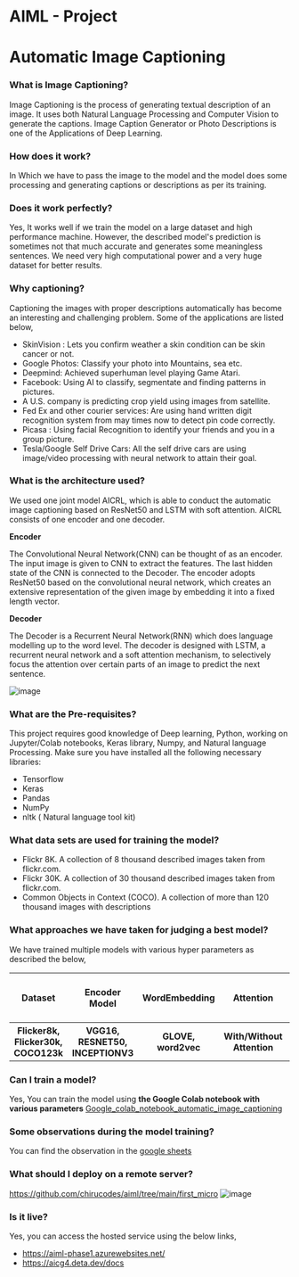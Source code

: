 # AIML - Project
# Automatic Image Captioning

### What is Image Captioning?
Image Captioning is the process of generating textual description of an image. It uses both Natural Language Processing and Computer Vision to generate the captions. Image Caption Generator or Photo Descriptions is one of the Applications of Deep Learning.

### How does it work?
In Which we have to pass the image to the model and the model does some processing and generating captions or descriptions as per its training. 

### Does it work perfectly?
Yes, It works well if we train the model on a large dataset and high performance machine. However, the described model's prediction is sometimes not that much accurate and generates some meaningless sentences. We need very high computational power and a very huge dataset for better results.

### Why captioning?
Captioning the images with proper descriptions automatically has become an interesting and challenging problem. Some of the applications are listed below,
- SkinVision : Lets you confirm weather a skin condition can be skin cancer or not.
- Google Photos: Classify your photo into Mountains, sea etc.
- Deepmind: Achieved superhuman level playing Game Atari.
- Facebook: Using AI to classify, segmentate and finding patterns in pictures.
- A U.S. company is predicting crop yield using images from satellite.
- Fed Ex and other courier services: Are using hand written digit recognition system from may times now to detect pin code correctly.
- Picasa : Using facial Recognition to identify your friends and you in a group picture.
- Tesla/Google Self Drive Cars: All the self drive cars are using image/video processing with neural network to attain their goal.

### What is the architecture used?
We used one joint model AICRL, which is able to conduct the automatic image captioning based on ResNet50 and LSTM with soft attention. AICRL consists of one encoder and one decoder. 

**Encoder**

The Convolutional Neural Network(CNN) can be thought of as an encoder. The input image is given to CNN to extract the features. The last hidden state of the CNN is connected to the Decoder. The encoder adopts ResNet50 based on the convolutional neural network, which creates an extensive representation of the given image by embedding it into a fixed length vector. 

**Decoder**

The Decoder is a Recurrent Neural Network(RNN) which does language modelling up to the word level. The decoder is designed with LSTM, a recurrent neural network and a soft attention mechanism, to selectively focus the attention over certain parts of an image to predict the next sentence. 

![image](https://user-images.githubusercontent.com/42552004/185698360-a42be897-b6e3-4e8a-bf8b-160b4b0a4599.png)

### What are the Pre-requisites?
This project requires good knowledge of Deep learning, Python, working on Jupyter/Colab notebooks, Keras library, Numpy, and Natural language Processing. Make sure you have installed all the following necessary libraries:
- Tensorflow
- Keras
- Pandas
- NumPy
- nltk ( Natural language tool kit)

### What data sets are used for training the model?
- Flickr 8K. A collection of 8 thousand described images taken from flickr.com.
- Flickr 30K. A collection of 30 thousand described images taken from flickr.com.
- Common Objects in Context (COCO). A collection of more than 120 thousand images with descriptions

### What approaches we have taken for judging a best model?
We have trained multiple models with various hyper parameters as described the below,
<table>
<thead>
  <th>Dataset</th>
  <th>Encoder Model</th>
  <th>WordEmbedding</th>
  <th>Attention</th>
  <th>Transformer</th>
  <th>Loss function</th>
  <th>Optimizer</th>
  <th>No of pics per batch</th>
  <th>Learning rate</th>
  <th>Epochs</th>
</thead>
<tbody>
<tr>
  <th>Flicker8k, Flicker30k, COCO123k</th>
  <th>VGG16, RESNET50, INCEPTIONV3</th>
  <th>GLOVE, word2vec</th>
  <th>With/Without Attention</th>
  <th>With/Without Transformer</th>
  <th>categorical_crossentropy</th>
  <th>adam</th>
  <th>30</th>
  <th>0.0001</th>
  <th>5, 10, 30</th>
<tbody>
</tr>
</table>


### Can I train a model?
Yes, You can train the model using **the Google Colab notebook with various parameters**
[Google_colab_notebook_automatic_image_captioning](https://github.com/chirucodes/aiml/blob/main/automatic_image_captioning/ResNet50_LSTM_with_Attention_ImageCaptioningGroup4.ipynb)

### Some observations during the model training?
You can find the observation in the [google sheets](https://docs.google.com/spreadsheets/d/1eO9BrHyBLZACl_1QBHOROR3yUCW5jHyael8NUIjX4vA/edit#gid=0)

### What should I deploy on a remote server?
https://github.com/chirucodes/aiml/tree/main/first_micro
![image](https://user-images.githubusercontent.com/42552004/185702837-1a550f5d-d1d8-4dd4-8de1-f65d1f2e3bbb.png)


### Is it live?
Yes, you can access the hosted service using the below links,
- https://aiml-phase1.azurewebsites.net/
- https://aicg4.deta.dev/docs
